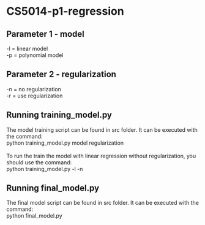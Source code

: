 # CS5014-p1-regression
## Parameter 1 - model
-l = linear model</br>
-p = polynomial model</br>

## Parameter 2 - regularization
-n = no regularization </br>
-r = use regularization </br>

## Running training_model.py
The model training script can be found in src folder. It can be executed with the command: </br>
python training_model.py model regularization </br></br>
To run the train the model with linear regression without regularization, you should use the command: </br>
python training_model.py -l -n
## Running final_model.py
The final model script can be found in src folder. It can be executed with the command: </br>
python final_model.py
